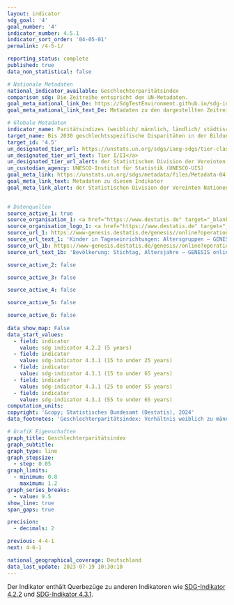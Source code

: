 ```yaml
---
layout: indicator    
sdg_goal: '4'    
goal_number: '4'    
indicator_number: 4.5.1    
indicator_sort_order: '04-05-01'    
permalink: /4-5-1/    

reporting_status: complete    
published: true    
data_non_statistical: false    

# Nationale Metadaten    
national_indicator_available: Geschlechterparitätsindex    
comparison_sdg: Die Zeitreihe entspricht den UN-Metadaten.    
goal_meta_national_link_De: https://SdgTestEnvironment.github.io/sdg-indicators/public/MetaDe/4.5.1.pdf
goal_meta_national_link_text_De: Metadaten zu den dargestellten Zeitreihen    

# Globale Metadaten    
indicator_name: Paritätsindizes (weiblich/ männlich, ländlich/ städtisch, unterstes/ oberstes Vermögensquintil und sonstige, wie Behinderungsstatus, Zugehörigkeit zu einer indigenen Bevölkerungsgruppe und Beeinträchtigung durch Konflikte, je nach Datenverfügbarkeit) für alle genannten Bildungsindikatoren, die sich aufschlüsseln lassen    
target_name: Bis 2030 geschlechtsspezifische Disparitäten in der Bildung beseitigen und den gleichberechtigen Zugang der Schwachen in der Gesellschaft, namentlich von Menschen mit Behinderungen, Angehörigen indigener Völker und Kindern in prekären Situationen, zu allen Bildungs- und Ausbildungsebenen gewährleisten    
target_id: '4.5'    
un_designated_tier_url: https://unstats.un.org/sdgs/iaeg-sdgs/tier-classification/'    
un_designated_tier_url_text: Tier I/II</a>    
un_designated_tier_url_alert: der Statistischen Division der Vereinten Nationen    
un_custodian_agency: UNESCO-Institut für Statistik (UNESCO-UIS)    
goal_meta_link: https://unstats.un.org/sdgs/metadata/files/Metadata-04-05-01.pdf    
goal_meta_link_text: Metadaten zu diesem Indikator    
goal_meta_link_alert: der Statistischen Division der Vereinten Nationen    
    

# Datenquellen
source_active_1: true
source_organisation_1: <a href="https://www.destatis.de" target="_blank"> Statistisches Bundesamt (Destatis) </a>
source_organisation_logo_1: <a href="https://www.destatis.de" target="_blank"><img src="https://sdg-indikatoren.de/public/OrgImgDe/destatis.png" alt="Logo destatis" style="height:60px; width:148px"/></a>
source_url_1: https://www-genesis.destatis.de/genesis//online?operation=table&code=22541-0001&bypass=true&language=de
source_url_text_1: 'Kinder in Tageseinrichtungen: Altersgruppen – GENESIS online 22541-0001'
source_url_1b: https://www-genesis.destatis.de/genesis//online?operation=table&code=12411-0005&bypass=true&language=de
source_url_text_1b: 'Bevölkerung: Stichtag, Altersjahre – GENESIS online 12411-0005'

source_active_2: false

source_active_3: false

source_active_4: false

source_active_5: false

source_active_6: false
    
data_show_map: False    
data_start_values: 
  - field: indicator
    value: sdg indicator 4.2.2 (5 years)
  - field: indicator
    value: sdg-indicator 4.3.1 (15 to under 25 years)
  - field: indicator
    value: sdg-indicator 4.3.1 (15 to under 65 years)
  - field: indicator
    value: sdg-indicator 4.3.1 (25 to under 55 years)
  - field: indicator
    value: sdg-indicator 4.3.1 (55 to under 65 years)    
computation_units:    
copyright: '&copy; Statistisches Bundesamt (Destatis), 2024'    
data_footnotes: 'Geschlechterparitätsindex: Verhältnis weiblich zu männlich bei der Brutto-Bildungsbeteiligungsquote für jede Bildungsstufe.<br>• SDG-Indikator 4.3.1: Die Ergebnisse ab 2020 sind nur eingeschränkt mit den Vorjahren vergleichbar.'    

# Grafik Eigenschaften    
graph_title: Geschlechterparitätsindex
graph_subtitle:     
graph_type: line
graph_stepsize: 
  - step: 0.05    
graph_limits:
  - minimum: 0.8
    maximum: 1.2
graph_series_breaks:
  - value: 9.5
show_line: true
span_gaps: true

precision:
  - decimals: 2    

previous: 4-4-1    
next: 4-6-1    

national_geographical_coverage: Deutschland    
data_last_update: 2023-07-19 10:30:10    
---
```



Der Indikator enthält Querbezüge zu anderen Indikatoren wie <a href="http://sdg-indikatoren.de/4-2-2/"> SDG-Indikator 4.2.2</a> und <a href="http://sdg-indikatoren.de/4-3-1/"> SDG-Indikator 4.3.1</a>.
